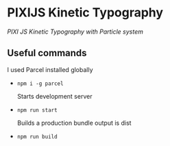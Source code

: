 # PIXIJS Kinetic Typography

_PIXI JS Kinetic Typography with Particle system_


## Useful commands

  I used Parcel installed globally

- `npm i -g parcel`

  Starts development server 

- `npm run start`

  Builds a production bundle output is dist

- `npm run build`
